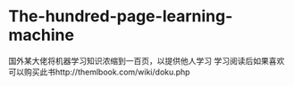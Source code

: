 # The-hundred-page-learning-machine
国外某大佬将机器学习知识浓缩到一百页，以提供他人学习
学习阅读后如果喜欢可以购买此书http://themlbook.com/wiki/doku.php
